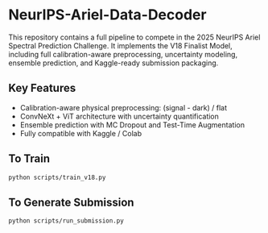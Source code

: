 # NeurIPS-Ariel-Data-Decoder

This repository contains a full pipeline to compete in the 2025 NeurIPS Ariel Spectral Prediction Challenge. It implements the V18 Finalist Model, including full calibration-aware preprocessing, uncertainty modeling, ensemble prediction, and Kaggle-ready submission packaging.

## Key Features
- Calibration-aware physical preprocessing: (signal - dark) / flat
- ConvNeXt + ViT architecture with uncertainty quantification
- Ensemble prediction with MC Dropout and Test-Time Augmentation
- Fully compatible with Kaggle / Colab

## To Train
```bash
python scripts/train_v18.py
```

## To Generate Submission
```bash
python scripts/run_submission.py
```